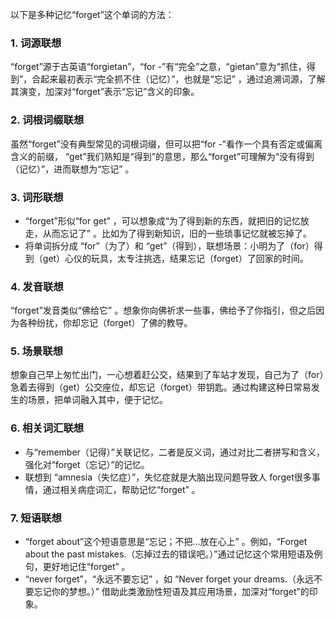 以下是多种记忆“forget”这个单词的方法：

### 1. 词源联想
“forget”源于古英语“forgietan”，“for -”有“完全”之意，“gietan”意为“抓住，得到”，合起来最初表示“完全抓不住（记忆）”，也就是“忘记” ，通过追溯词源，了解其演变，加深对“forget”表示“忘记”含义的印象。

### 2. 词根词缀联想
虽然“forget”没有典型常见的词根词缀，但可以把“for -”看作一个具有否定或偏离含义的前缀， “get”我们熟知是“得到”的意思，那么“forget”可理解为“没有得到（记忆）”，进而联想为“忘记” 。

### 3. 词形联想
 - “forget”形似“for get” ，可以想象成“为了得到新的东西，就把旧的记忆放走，从而忘记了” 。比如为了得到新知识，旧的一些琐事记忆就被忘掉了。
 - 将单词拆分成 “for”（为了）和 “get”（得到），联想场景：小明为了（for）得到（get）心仪的玩具，太专注挑选，结果忘记（forget）了回家的时间。

### 4. 发音联想
“forget”发音类似“佛给它” 。想象你向佛祈求一些事，佛给予了你指引，但之后因为各种纷扰，你却忘记（forget）了佛的教导。

### 5. 场景联想
想象自己早上匆忙出门，一心想着赶公交，结果到了车站才发现，自己为了（for）急着去得到（get）公交座位，却忘记（forget）带钥匙。通过构建这种日常易发生的场景，把单词融入其中，便于记忆。

### 6. 相关词汇联想
 - 与“remember（记得）”关联记忆，二者是反义词，通过对比二者拼写和含义，强化对“forget（忘记）”的记忆。
 - 联想到 “amnesia（失忆症）”，失忆症就是大脑出现问题导致人 forget很多事情，通过相关病症词汇，帮助记忆“forget” 。

### 7. 短语联想
 - “forget about”这个短语意思是“忘记；不把…放在心上” 。例如，“Forget about the past mistakes.（忘掉过去的错误吧。）”通过记忆这个常用短语及例句，更好地记住“forget” 。
 - “never forget”，“永远不要忘记” ，如 “Never forget your dreams.（永远不要忘记你的梦想。）” 借助此类激励性短语及其应用场景，加深对“forget”的印象。 